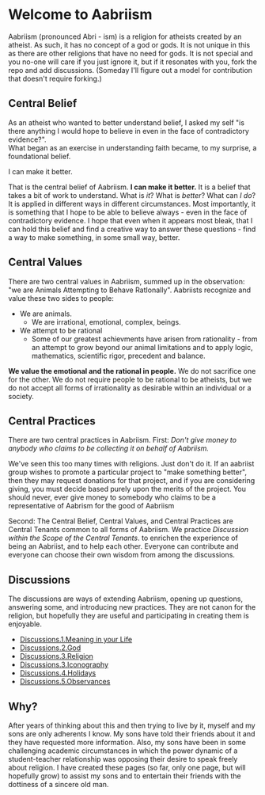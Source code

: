# Welcome to Aabriism

Aabriism (pronounced Abri - ism) is a religion for atheists created by an atheist.  As such, it has no concept of a god or gods.  It is not unique in this as there are other religions that have no need for gods.  It is not special and you no-one will care if you just ignore it, but if it resonates with you, fork the repo and add discussions.  (Someday I'll figure out a model for contribution that doesn't require forking.)

## Central Belief
As an atheist who wanted to better understand belief, I asked my self "is there anything I would hope to believe in even in the face of contradictory evidence?".  
What began as an exercise in understanding faith became, to my surprise, a foundational belief.

  I can make it better.

That is the central belief of Aabriism.  **I can make it better.**  It is a belief that takes a bit of work to understand.  What is *it*?  What is *better*?  What can *I do*? 
It is applied in different ways in different circumstances.  Most importantly, it is something that I hope to be able to believe always - even in the face of contradictory evidence.  I hope that even when it appears most bleak, that I can hold this belief and find a creative way to answer these questions - find a way to make something, in some small way, better.

## Central Values
There are two central values in Aabriism, summed up in the observation: "we are Animals Attempting to Behave RatIonally".  Aabriists recognize and value these two sides to people:  
* We are animals. 
  * We are irrational, emotional, complex, beings.
* We attempt to be rational
  * Some of our greatest achievments have arisen from rationality - from an attempt to grow beyond our animal limitations and to apply logic, mathematics, scientific rigor, precedent and balance.

**We value the emotional and the rational in people.**  We do not sacrifice one for the other.  We do not require people to be rational to be atheists, but we do not accept all forms of irrationality as desirable within an individual or a society.

## Central Practices
There are two central practices in Aabriism.  First: *Don't give money to anybody who claims to be collecting it on behalf of Aabriism.*
  
We've seen this too many times with religions.  Just don't do it.  If an aabriist group wishes to promote a particular project to "make something better", then they may request donations for that project, and if you are considering giving, you must decide based purely upon the merits of the project.  You should never, ever give money to somebody who claims to be a representative of Aabrism for the good of Aabriism

Second:  The Central Belief, Central Values, and Central Practices are Central Tenants common to all forms of Aabriism.  We 
practice *Discussion within the Scope of the Central Tenants*. to enrichen the experience of being an Aabriist, and to help each other.  Everyone 
can contribute and everyone can choose their own wisdom from among the discussions.

## Discussions
The discussions are ways of extending Aabriism, opening up questions, answering some, and introducing new practices.  They are not canon for the religion, but hopefully they are useful and participating in creating them is enjoyable.
* [Discussions.1.Meaning in your Life](philosophy/meaning.html)
* [Discussions.2.God](philosophy/god.html)
* [Discussions.3.Religion](philosophy/religon.html)
* [Discussions.3.Iconography](iconography/index.html)
* [Discussions.4.Holidays](practices/index.html#holidays)
* [Discussions.5.Observances](practices/index.html)

## Why?
After years of thinking about this and then trying to live by it, myself and my sons are only adherents I know.  My sons have told their friends about it and they have requested more information.  Also, my sons have been in some challenging academic circumstances in which the power dynamic of a student-teacher relationship was opposing their desire to speak freely about religion.  I have created these pages (so far, only one page, but will hopefully grow) to assist my sons and to entertain their friends with the dottiness of a sincere old man.

